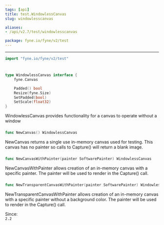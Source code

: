 ```yaml
---
tags: [api]
title: test.WindowlessCanvas
slug: windowlesscanvas

aliases:
- /api/v2.7/test/windowlesscanvas

package: fyne.io/fyne/v2/test
---
```



---
```go
import "fyne.io/fyne/v2/test"
```

#

###

```go
type WindowlessCanvas interface {
	fyne.Canvas

	Padded() bool
	Resize(fyne.Size)
	SetPadded(bool)
	SetScale(float32)
}
```

WindowlessCanvas provides functionality for a canvas to operate without a window

###

```go
func NewCanvas() WindowlessCanvas
```
NewCanvas returns a single use in-memory canvas used for testing. This canvas has no painter so calls to Capture() will return a blank image.

###

```go
func NewCanvasWithPainter(painter SoftwarePainter) WindowlessCanvas
```
NewCanvasWithPainter allows creation of an in-memory canvas with a specific painter. The painter will be used to render in the Capture() call.

###

```go
func NewTransparentCanvasWithPainter(painter SoftwarePainter) WindowlessCanvas
```
NewTransparentCanvasWithPainter allows creation of an in-memory canvas with a specific painter without a background color. The painter will be used to render in the Capture() call.


<div class="since">Since: <code>
2.2</code></div>
